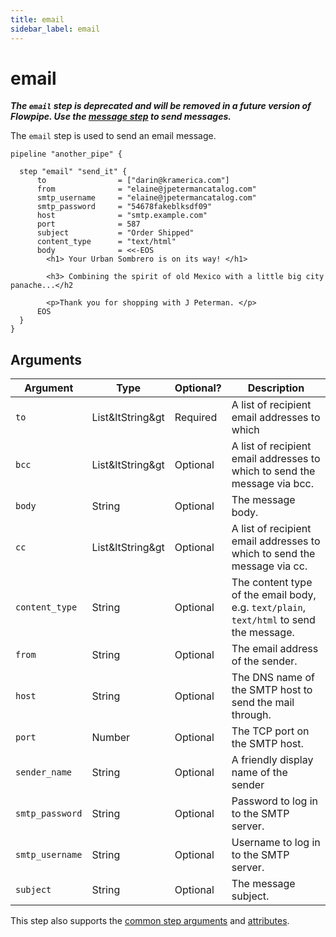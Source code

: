 ```yaml
---
title: email
sidebar_label: email
---
```


# email

***The `email` step is deprecated and will be removed in a future version of Flowpipe. Use the [message step](/docs/flowpipe-hcl/step/message) to send messages.***

The `email` step is used to send an email message.


```hcl
pipeline "another_pipe" {

  step "email" "send_it" {
      to                = ["darin@kramerica.com"]
      from              = "elaine@jpetermancatalog.com"
      smtp_username     = "elaine@jpetermancatalog.com"
      smtp_password     = "54678fakeblksdf09"
      host              = "smtp.example.com"
      port              = 587
      subject           = "Order Shipped"
      content_type      = "text/html"
      body              = <<-EOS
        <h1> Your Urban Sombrero is on its way! </h1>

        <h3> Combining the spirit of old Mexico with a little big city panache...</h2

        <p>Thank you for shopping with J Peterman. </p>
      EOS
  }
}

```


## Arguments

| Argument        | Type        | Optional?  | Description
|-----------------|-------------|------------|-----------------
| `to`            | List&ltString&gt| Required   | A list of recipient email addresses to which 
| `bcc`           | List&ltString&gt| Optional   | A list of recipient email addresses to which to send the message via bcc.
| `body`          | String      | Optional   | The message body.
| `cc`            | List&ltString&gt| Optional   | A list of recipient email addresses to which to send the message via cc.
| `content_type`  | String      | Optional   | The content type of the email body, e.g. `text/plain`, `text/html` to send the message.
| `from`          | String      | Optional   | The email address of the sender.
| `host`          | String      | Optional   | The DNS name of the SMTP host to send the mail through.
| `port`          | Number      | Optional   | The TCP port on the SMTP host.
| `sender_name`   | String      | Optional   | A friendly display name of the sender
| `smtp_password` | String      | Optional   | Password to log in to the SMTP server.
| `smtp_username` | String      | Optional   | Username to log in to the SMTP server.
| `subject`       | String      | Optional   | The message subject.

This step also supports the [common step arguments](/docs/flowpipe-hcl/step#common-step-arguments) and [attributes](/docs/flowpipe-hcl/step#common-step-attributes-read-only).
